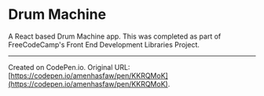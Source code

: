 # Drum Machine

A React based Drum Machine app. This was completed as part of FreeCodeCamp's Front End Development Libraries Project.

---
Created on CodePen.io. Original URL: [https://codepen.io/amenhasfaw/pen/KKRQMoK](https://codepen.io/amenhasfaw/pen/KKRQMoK).

